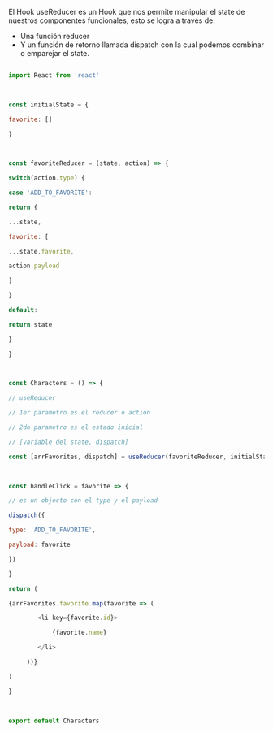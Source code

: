 El Hook useReducer es un Hook que nos permite manipular el state de nuestros componentes funcionales, esto se logra a través de:

- Una función reducer
- Y un función de retorno llamada dispatch con la cual podemos combinar o emparejar el state.

```jsx

import React from 'react'

  

const initialState = {

favorite: []

}

  

const favoriteReducer = (state, action) => {

switch(action.type) {

case 'ADD_TO_FAVORITE':

return {

...state,

favorite: [

...state.favorite,

action.payload

]

}

default: 

return state

}

}

  

const Characters = () => {

// useReducer

// 1er parametro es el reducer o action

// 2do parametro es el estado inicial

// [variable del state, dispatch]

const [arrFavorites, dispatch] = useReducer(favoriteReducer, initialState)

  

const handleClick = favorite => {

// es un objecto con el type y el payload

dispatch({

type: 'ADD_TO_FAVORITE',

payload: favorite

})

}

return (

{arrFavorites.favorite.map(favorite => (

        <li key={favorite.id}>

            {favorite.name}

        </li>

     ))}

)

}

  

export default Characters

```